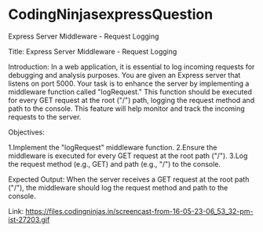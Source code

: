 # CodingNinjasexpressQuestion
Express Server Middleware - Request Logging

Title: Express Server Middleware - Request Logging

Introduction:
In a web application, it is essential to log incoming requests for debugging and analysis purposes. You are given an Express server that listens on port 5000. Your task is to enhance the server by implementing a middleware function called "logRequest." This function should be executed for every GET request at the root ("/") path, logging the request method and path to the console. This feature will help monitor and track the incoming requests to the server.

Objectives:

1.Implement the "logRequest" middleware function.
2.Ensure the middleware is executed for every GET request at the root path ("/").
3.Log the request method (e.g., GET) and path (e.g., "/") to the console.

Expected Output:
When the server receives a GET request at the root path ("/"), the middleware should log the request method and path to the console.

Link: https://files.codingninjas.in/screencast-from-16-05-23-06_53_32-pm-ist-27203.gif

